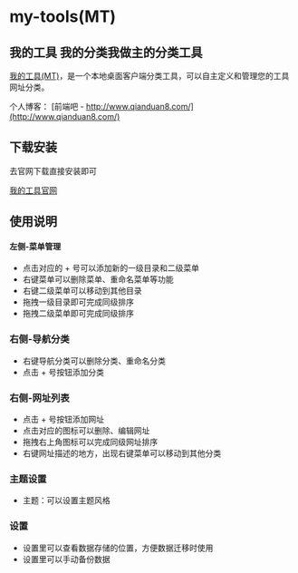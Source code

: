 # my-tools(MT) 

## 我的工具  **我的分类我做主的分类工具**

[我的工具(MT)](https://github.com/msyuan/my-tools)，是一个本地桌面客户端分类工具，可以自主定义和管理您的工具网址分类。


个人博客： [前端吧 - http://www.qianduan8.com/](http://www.qianduan8.com/) 


## 下载安装

去官网下载直接安装即可

[我的工具官网](http://www.qianduan8.com/?_blank)

## 使用说明

#### 左侧-菜单管理

* 点击对应的 + 号可以添加新的一级目录和二级菜单
* 右键菜单可以删除菜单、重命名菜单等功能
* 右键二级菜单可以移动到其他目录
* 拖拽一级目录即可完成同级排序
* 拖拽二级菜单即可完成同级排序


### 右侧-导航分类

* 右键导航分类可以删除分类、重命名分类
* 点击 + 号按钮添加分类

### 右侧-网址列表

* 点击 + 号按钮添加网址
* 点击对应的图标可以删除、编辑网址
* 拖拽右上角图标可以完成同级网址排序
* 右键网址描述的地方，出现右键菜单可以移动到其他分类

### 主题设置

* 主题：可以设置主题风格

### 设置

* 设置里可以查看数据存储的位置，方便数据迁移时使用
* 设置里可以手动备份数据

